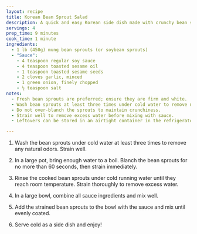 ```yaml
---
layout: recipe
title: Korean Bean Sprout Salad
description: A quick and easy Korean side dish made with crunchy bean sprouts seasoned in a sesame garlic soy sauce.
servings: 4
prep_time: 9 minutes
cook_time: 1 minute
ingredients:
  - 1 lb (450g) mung bean sprouts (or soybean sprouts)
  - "Sauce":
    - 4 teaspoon regular soy sauce
    - 4 teaspoon toasted sesame oil
    - 1 teaspoon toasted sesame seeds
    - 2 cloves garlic, minced
    - 1 green onion, finely chopped
    - ½ teaspoon salt
notes:
  - Fresh bean sprouts are preferred; ensure they are firm and white.
  - Wash bean sprouts at least three times under cold water to remove natural odors.
  - Do not over-blanch the sprouts to maintain crunchiness.
  - Strain well to remove excess water before mixing with sauce.
  - Leftovers can be stored in an airtight container in the refrigerator for up to 3-4 days.

---
```


1. Wash the bean sprouts under cold water at least three times to remove any natural odors. Strain well.

2. In a large pot, bring enough water to a boil. Blanch the bean sprouts for no more than 60 seconds, then strain immediately.

3. Rinse the cooked bean sprouts under cold running water until they reach room temperature. Strain thoroughly to remove excess water.

4. In a large bowl, combine all sauce ingredients and mix well.

5. Add the strained bean sprouts to the bowl with the sauce and mix until evenly coated.

6. Serve cold as a side dish and enjoy!
